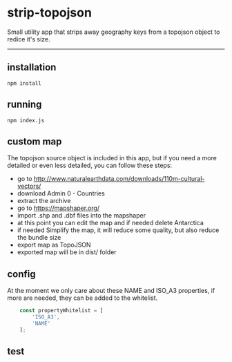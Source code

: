 # strip-topojson
Small utility app that strips away geography keys from a topojson object to redice it's size.

---
## installation

`npm install`

## running
`npm index.js`

## custom map
 The topojson source object is included in this app, but if you need a more detailed or even less detailed, you can follow these steps:
- go to http://www.naturalearthdata.com/downloads/110m-cultural-vectors/
- download Admin 0 - Countries
- extract the archive
- go to https://mapshaper.org/
- import .shp and .dbf files into the mapshaper
- at this point you can edit the map and if needed delete Antarctica
- if needed Simplify the map, it will reduce some quality, but also reduce the bundle size
- export map as TopoJSON
- exported map will be in dist/ folder

## config
At the moment we only care about these NAME and ISO_A3 properties, if more are needed, they can be added to the whitelist.

```js 
    const propertyWhitelist = [
        'ISO_A3', 
        'NAME'
    ];
```

## test
